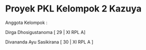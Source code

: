 # Proyek PKL Kelompok 2 Kazuya

Anggota Kelompok : 

Dirga Dhosigustanoma [ 29 | XI RPL A]

Divananda Ayu Sasikirana [ 30 | XI RPL A ]
